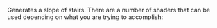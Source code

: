 Generates a slope of stairs. There are a number of shaders that can be used depending on what you are trying to accomplish: